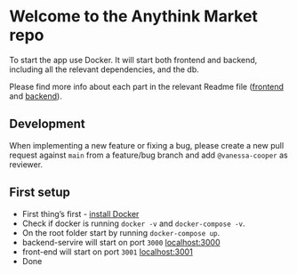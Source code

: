 # Welcome to the Anythink Market repo

To start the app use Docker. It will start both frontend and backend, including all the relevant dependencies, and the db.

Please find more info about each part in the relevant Readme file ([frontend](frontend/readme.md) and [backend](backend/README.md)).

## Development

When implementing a new feature or fixing a bug, please create a new pull request against `main` from a feature/bug branch and add `@vanessa-cooper` as reviewer.

## First setup

- First thing’s first - [install Docker](https://docs.docker.com/get-docker/)
- Check if docker is running `docker -v` and `docker-compose -v`.
- On the root folder start by running `docker-compose up`.
- backend-servire will start on port `3000` [localhost:3000](http://localhost:3000/api/ping)
- front-end will start on port `3001` [localhost:3001](http://localhost:3001/register)
- Done
